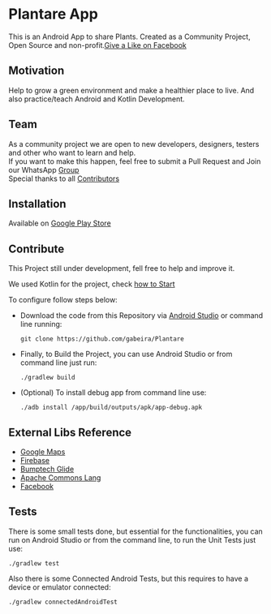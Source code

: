 # Plantare App
This is an Android App to share Plants. 
Created as a Community Project, Open Source and non-profit.[Give a Like on Facebook](https://www.facebook.com/plantare.mobi)

## Motivation

Help to grow a green environment and make a healthier place to live.
And also practice/teach Android and Kotlin Development.

## Team

As a community project we are open to new developers, designers, testers and other who want to learn and help.
<BR>If you want to make this happen, feel free to submit a Pull Request and Join our WhatsApp [Group](https://chat.whatsapp.com/8q5vsvmz1A7K81FLBOQyxY)
<BR>Special thanks to all [Contributors](https://github.com/gabeira/Plantare/graphs/contributors)

## Installation

Available on [Google Play Store](https://play.google.com/store/apps/details?id=mobi.plantare)

## Contribute

This Project still under development, fell free to help and improve it. 

We used Kotlin for the project, check [how to Start](https://kotlinlang.org/docs/tutorials/kotlin-android.html)

To configure follow steps below:

- Download the code from this Repository via [Android Studio](https://youtu.be/Z98hXV9GmzY) or command line running:

      git clone https://github.com/gabeira/Plantare

- Finally, to Build the Project, you can use Android Studio or from command line just run:

      ./gradlew build

- (Optional) To install debug app from command line use:

      ./adb install /app/build/outputs/apk/app-debug.apk

## External Libs Reference

- [Google Maps](https://developers.google.com/maps/android/)
- [Firebase](https://firebase.google.com/docs/android/setup)
- [Bumptech Glide](https://github.com/bumptech/glide)
- [Apache Commons Lang](https://commons.apache.org/proper/commons-lang/)
- [Facebook](https://developers.facebook.com/docs/android/getting-started)

## Tests

There is some small tests done, but essential for the functionalities, you can run on Android Studio or from the command line,
to run the Unit Tests just use:

    ./gradlew test

Also there is some Connected Android Tests, but this requires to have a device or emulator connected:

    ./gradlew connectedAndroidTest
